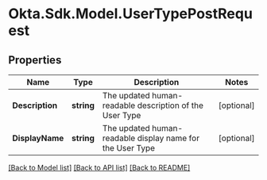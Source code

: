 # Okta.Sdk.Model.UserTypePostRequest

## Properties

Name | Type | Description | Notes
------------ | ------------- | ------------- | -------------
**Description** | **string** | The updated human-readable description of the User Type | [optional] 
**DisplayName** | **string** | The updated human-readable display name for the User Type | [optional] 

[[Back to Model list]](../README.md#documentation-for-models) [[Back to API list]](../README.md#documentation-for-api-endpoints) [[Back to README]](../README.md)

